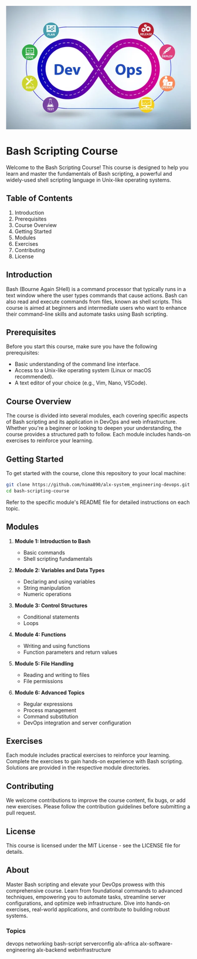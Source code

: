 ![Dev Ops](devops.jpg)

# Bash Scripting Course

Welcome to the Bash Scripting Course! This course is designed to help you learn and master the fundamentals of Bash scripting, a powerful and widely-used shell scripting language in Unix-like operating systems.

## Table of Contents
1. Introduction
2. Prerequisites
3. Course Overview
4. Getting Started
5. Modules
6. Exercises
7. Contributing
8. License

## Introduction
Bash (Bourne Again SHell) is a command processor that typically runs in a text window where the user types commands that cause actions. Bash can also read and execute commands from files, known as shell scripts. This course is aimed at beginners and intermediate users who want to enhance their command-line skills and automate tasks using Bash scripting.

## Prerequisites
Before you start this course, make sure you have the following prerequisites:
- Basic understanding of the command line interface.
- Access to a Unix-like operating system (Linux or macOS recommended).
- A text editor of your choice (e.g., Vim, Nano, VSCode).

## Course Overview
The course is divided into several modules, each covering specific aspects of Bash scripting and its application in DevOps and web infrastructure. Whether you're a beginner or looking to deepen your understanding, the course provides a structured path to follow. Each module includes hands-on exercises to reinforce your learning.

## Getting Started
To get started with the course, clone this repository to your local machine:
```bash
git clone https://github.com/hima890/alx-system_engineering-devops.git
cd bash-scripting-course
```
Refer to the specific module's README file for detailed instructions on each topic.

## Modules
1. **Module 1: Introduction to Bash**
   - Basic commands
   - Shell scripting fundamentals

2. **Module 2: Variables and Data Types**
   - Declaring and using variables
   - String manipulation
   - Numeric operations

3. **Module 3: Control Structures**
   - Conditional statements
   - Loops

4. **Module 4: Functions**
   - Writing and using functions
   - Function parameters and return values

5. **Module 5: File Handling**
   - Reading and writing to files
   - File permissions

6. **Module 6: Advanced Topics**
   - Regular expressions
   - Process management
   - Command substitution
   - DevOps integration and server configuration

## Exercises
Each module includes practical exercises to reinforce your learning. Complete the exercises to gain hands-on experience with Bash scripting. Solutions are provided in the respective module directories.

## Contributing
We welcome contributions to improve the course content, fix bugs, or add new exercises. Please follow the contribution guidelines before submitting a pull request.

## License
This course is licensed under the MIT License - see the LICENSE file for details.

## About
Master Bash scripting and elevate your DevOps prowess with this comprehensive course. Learn from foundational commands to advanced techniques, empowering you to automate tasks, streamline server configurations, and optimize web infrastructure. Dive into hands-on exercises, real-world applications, and contribute to building robust systems.

### Topics
devops networking bash-script serverconfig alx-africa alx-software-engineering alx-backend webinfrastructure

